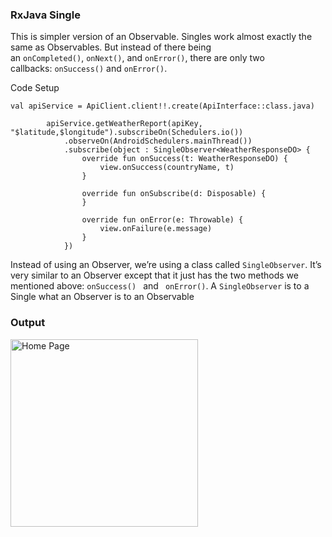 ### RxJava Single

This is simpler version of an Observable. Singles work almost exactly the same as Observables. But instead of there being an ```onCompleted()```, ```onNext()```, and ```onError()```, there are only two callbacks: ```onSuccess()``` and ```onError()```.

Code Setup

```
val apiService = ApiClient.client!!.create(ApiInterface::class.java)

        apiService.getWeatherReport(apiKey, "$latitude,$longitude").subscribeOn(Schedulers.io())
            .observeOn(AndroidSchedulers.mainThread())
            .subscribe(object : SingleObserver<WeatherResponseDO> {
                override fun onSuccess(t: WeatherResponseDO) {
                    view.onSuccess(countryName, t)
                }

                override fun onSubscribe(d: Disposable) {
                }

                override fun onError(e: Throwable) {
                    view.onFailure(e.message)
                }
            })
```

Instead of using an Observer, we’re using a class called ```SingleObserver```. It’s very similar to an Observer except that it just has the two methods we mentioned above: ```onSuccess() ``` and ``` onError()```. A ``` SingleObserver ``` is to a Single what an Observer is to an Observable

### Output

<p align="left">
  <img src="https://user-images.githubusercontent.com/10658016/66260067-413ccf80-e7d7-11e9-9363-9a1e7e0f0370.gif?raw=true" alt="Home Page" width="300"/>
</p>
